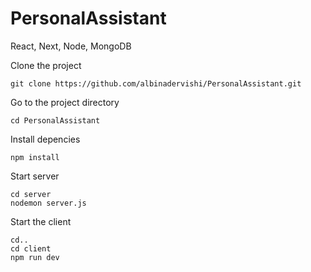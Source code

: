 <h1> PersonalAssistant</h1>  React, Next, Node, MongoDB


<p>Clone the project</p>

`
git clone https://github.com/albinadervishi/PersonalAssistant.git
`

<p>Go to the project directory</p>

`
cd PersonalAssistant
`

<p>Install depencies</p>

`
npm install
`

<p>Start server</p>

```
cd server
nodemon server.js
```

<p>Start the client</p>

```
cd..
cd client
npm run dev
```
